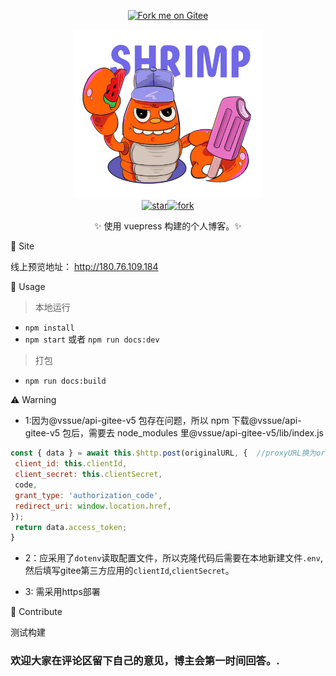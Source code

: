 <p align="center">
<a href='https://gitee.com/pipepandafeng/blog_vuecode'><img src='https://gitee.com/pipepandafeng/blog_vuecode/widgets/widget_3.svg' alt='Fork me on Gitee'></img></a>
</p>
<p align="center">
<img src="./docs/.vuepress/public/img/logo.png" width="300"><br>
<a href='https://gitee.com/pipepandafeng/blog_vuecode/stargazers'><img src='https://gitee.com/pipepandafeng/blog_vuecode/badge/star.svg?theme=dark' alt='star'></img><img src='https://gitee.com/pipepandafeng/blog_vuecode/badge/fork.svg?theme=dark' alt='fork'></img></a>
<p align="center">✨ 使用 vuepress 构建的个人博客。✨</p>
</p>

🌈 Site

线上预览地址：
<a href="http://180.76.109.184" target="_blank">http://180.76.109.184</a>

🦄 Usage

> 本地运行

- `npm install`
- `npm start` 或者 `npm run docs:dev`

> 打包

- `npm run docs:build`

⚠️ Warning

- 1:因为@vssue/api-gitee-v5 包存在问题，所以 npm 下载@vssue/api-gitee-v5 包后，需要去 node_modules 里@vssue/api-gitee-v5/lib/index.js

```js
const { data } = await this.$http.post(originalURL, {  //proxyURL换为originalURL
 client_id: this.clientId,
 client_secret: this.clientSecret,
 code,
 grant_type: 'authorization_code',
 redirect_uri: window.location.href,
});
 return data.access_token;
}
```
- 2：应采用了`dotenv`读取配置文件，所以克隆代码后需要在本地新建文件`.env`,然后填写gitee第三方应用的`clientId`,`clientSecret`。

- 3: 需采用https部署

🧱 Contribute

测试构建

<h3>欢迎大家在评论区留下自己的意见，博主会第一时间回答。.</h3>

